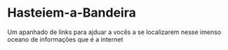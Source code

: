 # Hasteiem-a-Bandeira
Um apanhado de links para ajduar a vocês a se localizarem nesse imenso oceano de informações que é a internet
